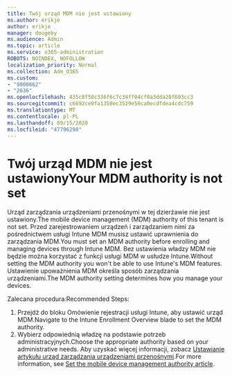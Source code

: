```yaml
---
title: Twój urząd MDM nie jest ustawiony
ms.author: erikje
author: erikje
manager: dougeby
ms.audience: Admin
ms.topic: article
ms.service: o365-administration
ROBOTS: NOINDEX, NOFOLLOW
localization_priority: Normal
ms.collection: Adm_O365
ms.custom:
- "9000662"
- "2636"
ms.openlocfilehash: 435c8f50c336f6c7c34ff04cf0a3dda20f693cc3
ms.sourcegitcommit: c6692ce0fa1358ec3529e59ca0ecdfdea4cdc759
ms.translationtype: MT
ms.contentlocale: pl-PL
ms.lasthandoff: 09/15/2020
ms.locfileid: "47796298"
---
```

# <a name="your-mdm-authority-is-not-set"></a><span data-ttu-id="ff7fb-102">Twój urząd MDM nie jest ustawiony</span><span class="sxs-lookup"><span data-stu-id="ff7fb-102">Your MDM authority is not set</span></span>

<span data-ttu-id="ff7fb-103">Urząd zarządzania urządzeniami przenośnymi w tej dzierżawie nie jest ustawiony.</span><span class="sxs-lookup"><span data-stu-id="ff7fb-103">The mobile device management (MDM) authority of this tenant is not set.</span></span> <span data-ttu-id="ff7fb-104">Przed zarejestrowaniem urządzeń i zarządzaniem nimi za pośrednictwem usługi Intune MDM musisz ustawić uprawnienia do zarządzania MDM.</span><span class="sxs-lookup"><span data-stu-id="ff7fb-104">You must set an MDM authority before enrolling and managing devices through Intune MDM.</span></span> <span data-ttu-id="ff7fb-105">Bez ustawienia władzy MDM nie będzie można korzystać z funkcji usługi MDM w usłudze Intune.</span><span class="sxs-lookup"><span data-stu-id="ff7fb-105">Without setting the MDM authority you won't be able to use Intune's MDM features.</span></span> <span data-ttu-id="ff7fb-106">Ustawienie upoważnienia MDM określa sposób zarządzania urządzeniami.</span><span class="sxs-lookup"><span data-stu-id="ff7fb-106">The MDM authority setting determines how you manage your devices.</span></span>

<span data-ttu-id="ff7fb-107">Zalecana procedura:</span><span class="sxs-lookup"><span data-stu-id="ff7fb-107">Recommended Steps:</span></span>
1. <span data-ttu-id="ff7fb-108">Przejdź do bloku Omówienie rejestracji usługi Intune, aby ustawić urząd MDM.</span><span class="sxs-lookup"><span data-stu-id="ff7fb-108">Navigate to the Intune Enrollment Overview blade to set the MDM authority.</span></span>
2. <span data-ttu-id="ff7fb-109">Wybierz odpowiednią władzę na podstawie potrzeb administracyjnych.</span><span class="sxs-lookup"><span data-stu-id="ff7fb-109">Choose the appropriate authority based on your administrative needs.</span></span> <span data-ttu-id="ff7fb-110">Aby uzyskać więcej informacji, zobacz [Ustawianie artykułu urząd zarządzania urządzeniami przenośnymi](https://docs.microsoft.com/intune/mdm-authority-set).</span><span class="sxs-lookup"><span data-stu-id="ff7fb-110">For more information, see [Set the mobile device management authority article](https://docs.microsoft.com/intune/mdm-authority-set).</span></span>